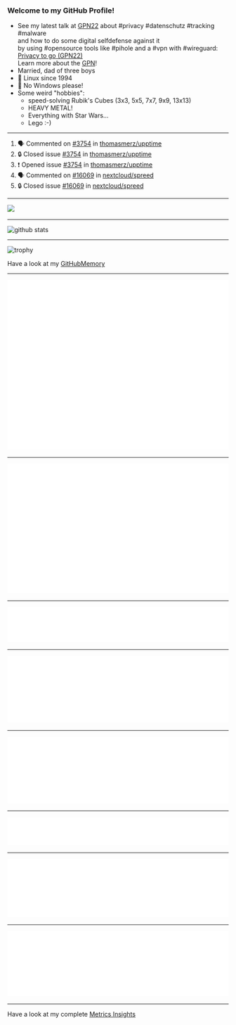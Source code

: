 ### Welcome to my GitHub Profile!
  
- See my latest talk at [GPN22](https://media.ccc.de/c/gpn22?sort=date) about #privacy #datenschutz #tracking #malware  
  and how to do some digital selfdefense against it  
  by using #opensource tools like #pihole and a #vpn with #wireguard:  
  [Privacy to go (GPN22)](https://github.com/thomasmerz/talks/tree/main/2024_05_30_GPN22_Privacy_to_go)  
  Learn more about the [GPN](https://entropia.de/GPN)!
- Married, dad of three boys
- 🐧 Linux since 1994
- 🚫 No Windows please!
- Some weird "hobbies":
  - speed-solving Rubik's Cubes (3x3, 5x5, 7x7, 9x9, 13x13)
  - HEAVY METAL!
  - Everything with Star Wars…
  - Lego :-)
  
---

<!--START_SECTION:activity-->
1. 🗣 Commented on [#3754](https://github.com/thomasmerz/upptime/issues/3754#issuecomment-3365915266) in [thomasmerz/upptime](https://github.com/thomasmerz/upptime)
2. 🔒 Closed issue [#3754](https://github.com/thomasmerz/upptime/issues/3754) in [thomasmerz/upptime](https://github.com/thomasmerz/upptime)
3. ❗ Opened issue [#3754](https://github.com/thomasmerz/upptime/issues/3754) in [thomasmerz/upptime](https://github.com/thomasmerz/upptime)
4. 🗣 Commented on [#16069](https://github.com/nextcloud/spreed/issues/16069#issuecomment-3356466870) in [nextcloud/spreed](https://github.com/nextcloud/spreed)
5. 🔒 Closed issue [#16069](https://github.com/nextcloud/spreed/issues/16069) in [nextcloud/spreed](https://github.com/nextcloud/spreed)
<!--END_SECTION:activity-->

---

![](https://komarev.com/ghpvc/?username=thomasmerz)

---
  
![github stats](https://github-readme-stats.vercel.app/api?username=thomasmerz&show_icons=true)  
  
---
  
![trophy](https://github-profile-trophy.vercel.app/?username=thomasmerz&column=3&margin-w=10&margin-h=10)  
  
Have a look at my [GitHubMemory](https://githubmemory.com/@thomasmerz)
  
---
  
![Metrics Base](/metrics.base.svg)
  
---
  
![My coding habits](/metrics.plugin.habits.charts.svg)
  
---
  
![My coding facts](/metrics.plugin.habits.facts.svg)
  
---
  
![Followup Opened by me](/metrics.plugin.followup.user.svg)
  
---
  
![Followup Opened on user's repositories](/metrics.plugin.followup.svg)
  
---
  
![My Achievmens](/metrics.plugin.achievements.svg)
  
---
  
![My Languages Details](/metrics.plugin.languages.details.svg)
  
---
  
![My Languages Indepth](/metrics.plugin.languages.indepth.svg)
  
---
  
Have a look at my complete [Metrics Insights](https://metrics.lecoq.io/about/thomasmerz)

